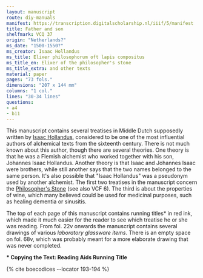 ```yaml
---
layout: manuscript
route: diy-manuals
manifest: https://transcription.digitalscholarship.nl/iiif/5/manifest
title: Father and son
shelfmark: VCQ 37
origin: "Netherlands?"
ms_date: "1500-1550?"
ms_creator: Isaac Hollandus
ms_title: Elixer philosophorum oft lapis compositus
ms_title_en: Elixer of the philosopher's stone
ms_title_extra: and other texts
material: paper
pages: "73 fols."
dimensions: "207 x 144 mm"
columns: "1 col."
lines: "30-34 lines"
questions:
- a4
- b11
---
```


This manuscript contains several treatises in Middle Dutch supposedly
written by [Isaac
Hollandus](https://de.wikipedia.org/wiki/Johann_Isaac_Hollandus),
considered to be one of the most influential authors of alchemical texts
from the sixteenth century. There is not much known about this author,
though there are several theories. One theory is that he was a Flemish
alchemist who worked together with his son, Johannes Isaac Hollandus.
Another theory is that Isaac and Johannes Isaac were brothers, while
still another says that the two names belonged to the same person. It's
also possible that "Isaac Hollandus" was a pseudonym used by another
alchemist. The first two treatises in the manuscript concern the
[Philosopher's
Stone](https://en.wikipedia.org/wiki/Philosopher%27s_stone) (see also
VCF 6). The third is about the properties of wine, which many believed
could be used for medicinal purposes, such as healing dementia or
sinusitis.

The top of each page of this manuscript contains running titles\* in red
ink, which made it much easier for the reader to see which treatise he
or she was reading. From fol. 22v onwards the manuscript contains
several drawings of various *laboratory glassware items*. There is an
empty space on fol. 68v, which was probably meant for a more elaborate
drawing that was never completed.

**\* Copying the Text: Reading Aids Running Title**

{% cite boecodices --locator 193-194 %}